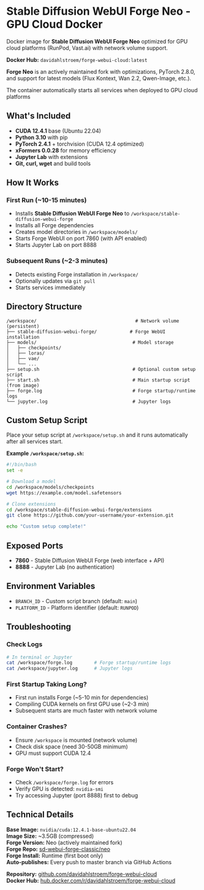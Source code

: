 # Stable Diffusion WebUI Forge Neo - GPU Cloud Docker

Docker image for **Stable Diffusion WebUI Forge Neo** optimized for GPU cloud platforms (RunPod, Vast.ai) with network volume support.

**Docker Hub:** `davidahlstroem/forge-webui-cloud:latest`

**Forge Neo** is an actively maintained fork with optimizations, PyTorch 2.8.0, and support for latest models (Flux Kontext, Wan 2.2, Qwen-Image, etc.).

The container automatically starts all services when deployed to GPU cloud platforms

## What's Included

- **CUDA 12.4.1** base (Ubuntu 22.04)
- **Python 3.10** with pip
- **PyTorch 2.4.1** + torchvision (CUDA 12.4 optimized)
- **xFormers 0.0.28** for memory efficiency
- **Jupyter Lab** with extensions
- **Git, curl, wget** and build tools

## How It Works

### First Run (~10-15 minutes)
- Installs **Stable Diffusion WebUI Forge Neo** to `/workspace/stable-diffusion-webui-forge`
- Installs all Forge dependencies
- Creates model directories in `/workspace/models/`
- Starts Forge WebUI on port 7860 (with API enabled)
- Starts Jupyter Lab on port 8888

### Subsequent Runs (~2-3 minutes)
- Detects existing Forge installation in `/workspace/`
- Optionally updates via `git pull`
- Starts services immediately

## Directory Structure

```
/workspace/                                    # Network volume (persistent)
├── stable-diffusion-webui-forge/            # Forge WebUI installation
├── models/                                   # Model storage
│   ├── checkpoints/
│   ├── loras/
│   ├── vae/
│   └── ...
├── setup.sh                                  # Optional custom setup script
├── start.sh                                  # Main startup script (from image)
├── forge.log                                 # Forge startup/runtime logs
└── jupyter.log                               # Jupyter logs
```

## Custom Setup Script

Place your setup script at `/workspace/setup.sh` and it runs automatically after all services start.

**Example `/workspace/setup.sh`:**
```bash
#!/bin/bash
set -e

# Download a model
cd /workspace/models/checkpoints
wget https://example.com/model.safetensors

# Clone extensions
cd /workspace/stable-diffusion-webui-forge/extensions
git clone https://github.com/your-username/your-extension.git

echo "Custom setup complete!"
```

## Exposed Ports

- **7860** - Stable Diffusion WebUI Forge (web interface + API)
- **8888** - Jupyter Lab (no authentication)

## Environment Variables

- `BRANCH_ID` - Custom script branch (default: `main`)
- `PLATFORM_ID` - Platform identifier (default: `RUNPOD`)

## Troubleshooting

### Check Logs
```bash
# In terminal or Jupyter
cat /workspace/forge.log        # Forge startup/runtime logs
cat /workspace/jupyter.log      # Jupyter logs
```

### First Startup Taking Long?
- First run installs Forge (~5-10 min for dependencies)
- Compiling CUDA kernels on first GPU use (~2-3 min)
- Subsequent starts are much faster with network volume

### Container Crashes?
- Ensure `/workspace` is mounted (network volume)
- Check disk space (need 30-50GB minimum)
- GPU must support CUDA 12.4

### Forge Won't Start?
- Check `/workspace/forge.log` for errors
- Verify GPU is detected: `nvidia-smi`
- Try accessing Jupyter (port 8888) first to debug


## Technical Details

**Base Image:** `nvidia/cuda:12.4.1-base-ubuntu22.04`  
**Image Size:** ~3.5GB (compressed)  
**Forge Version:** Neo (actively maintained fork)  
**Forge Repo:** [sd-webui-forge-classic/neo](https://github.com/Haoming02/sd-webui-forge-classic/tree/neo)  
**Forge Install:** Runtime (first boot only)  
**Auto-publishes:** Every push to master branch via GitHub Actions


**Repository:** [github.com/davidahlstroem/forge-webui-cloud](https://github.com/davidahlstroem/forge-webui-cloud)  
**Docker Hub:** [hub.docker.com/r/davidahlstroem/forge-webui-cloud](https://hub.docker.com/r/davidahlstroem/forge-webui-cloud)
